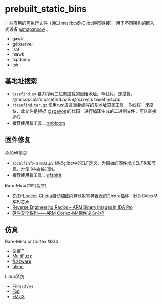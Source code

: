 

# prebuilt_static_bins
一些有用的可执行文件（通过muslibc或uClibc静态链接），用于不同架构的嵌入式设备 [@mzpqnxow](https://github.com/akpotter/embedded-toolkit) 。
- gawk 
- gdbserver 
- lsof 
- mawk
- tcpdump 
- tsh

## 基地址搜索

- `basefind.py` 暴力搜索二进制加载的起始地址，单线程，速度慢，[@mncoppola's](https://github.com/mncoppola) [basefind.py](https://github.com/mncoppola/ws30/blob/master/basefind.py) & [@rsaxvc's](https://github.com/rsaxvc) [basefind.cpp](https://github.com/mncoppola/ws30/blob/master/basefind.cpp)
- `rbasefind.tar.gz` 使用rust语言重新编写的基地址查找工具，多线程，速度快，此文件是根据 [@sgayou](https://github.com/sgayou) 的代码，进行编译生成的二进制文件，可以直接运行。
- 推荐使用新工具：[binbloom](https://github.com/quarkslab/binbloom)

## 固件修复

添加elf信息

- `addelfinfo-arm32.py` 根据glibc中的ELF定义，为原始的固件增加ELF头和节表。方便IDA直接识别。
- 推荐使用新工具：[elfspirit](https://github.com/liyansong2018/elfspirit)

Bare-Meta(裸机程序)

- [SVD-Loader-Ghidra](https://github.com/leveldown-security/SVD-Loader-Ghidra)自动加载内存映射寄存器表的Ghidra插件，针对CotexM系列芯片
- [Reverse Engineering Radios – ARM Binary Images in IDA Pro](https://do1alx.de/2022/reverse-engineering-radios-arm-binary-images-in-ida-pro/)
- [硬件安全系列——ARM Cortex-M4固件逆向分析](https://www.anquanke.com/post/id/209364)

## 仿真

Bare-Meta or Cortex M3/4

- [SHiFT](https://github.com/RiS3-Lab/SHiFT)
- [MultiFuzz](https://github.com/MultiFuzz/MultiFuzz)
- [fuzzware](https://github.com/fuzzware-fuzzer/fuzzware)
- [uEmu](https://github.com/MCUSec/uEmu)

Linux系统

- [Firmadyne](https://github.com/firmadyne/firmadyne)
- [Fap](https://github.com/liyansong2018/firmware-analysis-plus)
- [EMUX](https://github.com/therealsaumil/emux)
